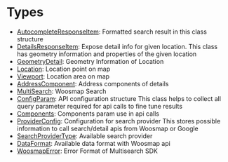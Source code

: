# Types

  - [AutocompleteResponseItem](../documentation/AutocompleteResponseItem.md):
    Formatted search result in this class structure
  - [DetailsResponseItem](../documentation/DetailsResponseItem.md):
    Expose detail info for given location. This class has geometry information and properties of the given location
  - [GeometryDetail](../documentation/GeometryDetail.md):
    Geometry Information of Location
  - [Location](../documentation/Location.md):
    Location point on map
  - [Viewport](../documentation/Viewport.md):
    Location area on map
  - [AddressComponent](../documentation/AddressComponent.md):
    Address components of details
  - [MultiSearch](../documentation/MultiSearch.md):
    Woosmap Search
  - [ConfigParam](../documentation/ConfigParam.md):
    API configuration structure
    This class helps to collect all query parameter required for api calls to fine tune results
  - [Components](../documentation/Components.md):
    Components param use in api calls
  - [ProviderConfig](../documentation/ProviderConfig.md):
    Configuration for search provider
    This stores possible information to call search/detail apis from Woosmap or Google
  - [SearchProviderType](../documentation/SearchProviderType.md):
    Available search provider
  - [DataFormat](../documentation/DataFormat.md):
    Available data format with Woosmap api
  - [WoosmapError](../documentation/WoosmapError.md):
    Error Format of Multisearch SDK

